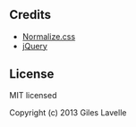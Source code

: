 #

## Credits
- [Normalize.css][]
- [jQuery][]

[normalize.css]: http://necolas.github.io/normalize.css/
[jquery]:        http://jquery.com/

## License

MIT licensed

Copyright (c) 2013 Giles Lavelle
